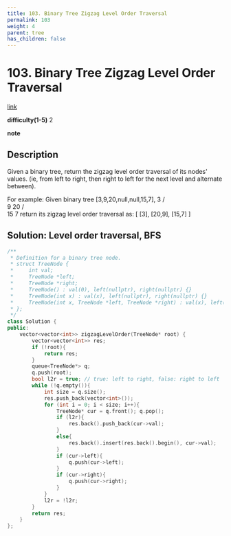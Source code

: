 ```yaml
---
title: 103. Binary Tree Zigzag Level Order Traversal
permalink: 103
weight: 4
parent: tree
has_children: false
---
```

# 103. Binary Tree Zigzag Level Order Traversal
[link](https://leetcode.com/problems/binary-tree-zigzag-level-order-traversal/)

**difficulty(1-5)**
2

**note**

## Description
Given a binary tree, return the zigzag level order traversal of its nodes' values. (ie, from left to right, then right to left for the next level and alternate between).

For example:
Given binary tree [3,9,20,null,null,15,7],
    3
   / \
  9  20
    /  \
   15   7
return its zigzag level order traversal as:
[
  [3],
  [20,9],
  [15,7]
]

## Solution: Level order traversal, BFS
```c++
/**
 * Definition for a binary tree node.
 * struct TreeNode {
 *     int val;
 *     TreeNode *left;
 *     TreeNode *right;
 *     TreeNode() : val(0), left(nullptr), right(nullptr) {}
 *     TreeNode(int x) : val(x), left(nullptr), right(nullptr) {}
 *     TreeNode(int x, TreeNode *left, TreeNode *right) : val(x), left(left), right(right) {}
 * };
 */
class Solution {
public:
    vector<vector<int>> zigzagLevelOrder(TreeNode* root) {
        vector<vector<int>> res;
        if (!root){
            return res;
        }
        queue<TreeNode*> q;
        q.push(root);
        bool l2r = true; // true: left to right, false: right to left
        while (!q.empty()){
            int size = q.size();
            res.push_back(vector<int>());
            for (int i = 0; i < size; i++){
                TreeNode* cur = q.front(); q.pop();
                if (l2r){
                    res.back().push_back(cur->val);
                }
                else{
                    res.back().insert(res.back().begin(), cur->val);
                }
                if (cur->left){
                    q.push(cur->left);
                }
                if (cur->right){
                    q.push(cur->right);
                }
            }
            l2r = !l2r;
        }
        return res;
    }
};
```
